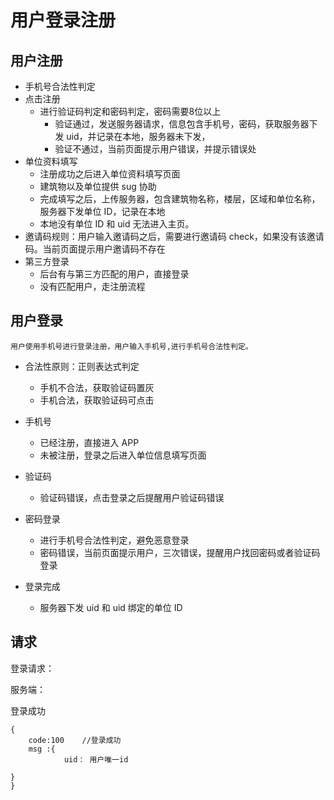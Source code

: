 # 用户登录注册

## 用户注册

* 手机号合法性判定
* 点击注册
  * 进行验证码判定和密码判定，密码需要8位以上
    * 验证通过，发送服务器请求，信息包含手机号，密码，获取服务器下发 uid，并记录在本地，服务器未下发，
    * 验证不通过，当前页面提示用户错误，并提示错误处
* 单位资料填写
  * 注册成功之后进入单位资料填写页面
  * 建筑物以及单位提供 sug 协助
  * 完成填写之后，上传服务器，包含建筑物名称，楼层，区域和单位名称，服务器下发单位 ID，记录在本地
  * 本地没有单位 ID 和 uid 无法进入主页。
* 邀请码规则：用户输入邀请码之后，需要进行邀请码 check，如果没有该邀请码。当前页面提示用户邀请码不存在
* 第三方登录
  * 后台有与第三方匹配的用户，直接登录
  * 没有匹配用户，走注册流程


## 用户登录

	用户使用手机号进行登录注册，用户输入手机号,进行手机号合法性判定。
* 合法性原则：正则表达式判定	
  * 手机不合法，获取验证码置灰
  * 手机合法，获取验证码可点击


* 手机号
  * 已经注册，直接进入 APP
  * 未被注册，登录之后进入单位信息填写页面


* 验证码
  * 验证码错误，点击登录之后提醒用户验证码错误


* 密码登录

  * 进行手机号合法性判定，避免恶意登录
  * 密码错误，当前页面提示用户，三次错误，提醒用户找回密码或者验证码登录
* 登录完成
  * 服务器下发 uid 和 uid 绑定的单位 ID




## 请求

登录请求：

服务端：

登录成功

```
{
 	code:100	//登录成功
	msg :{
			uid： 用户唯一id
  		
}
}
	
```

​	 



​



